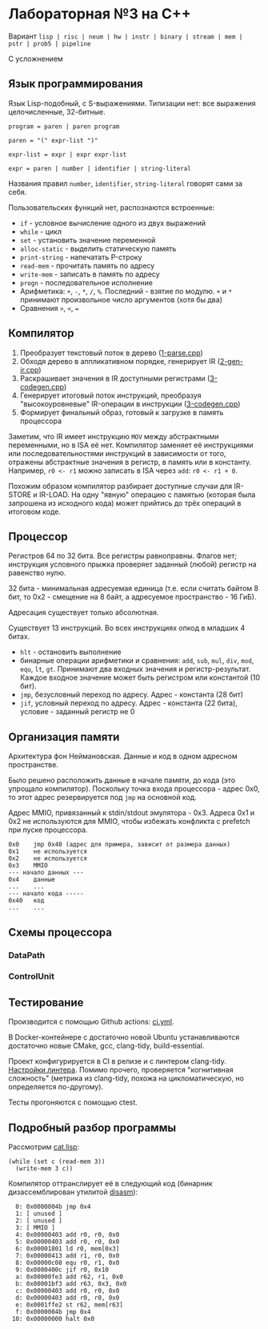 # Лабораторная №3 на C++

Вариант
```lisp | risc | neum | hw | instr | binary | stream | mem | pstr | prob5 | pipeline```

С усложнением

## Язык программирования

Язык Lisp-подобный, с S-выражениями.
Типизации нет: все выражения целочисленные, 32-битные.

```bnf
program = paren | paren program

paren = "(" expr-list ")"

expr-list = expr | expr expr-list

expr = paren | number | identifier | string-literal
```

Названия правил `number`, `identifier`, `string-literal` говорят сами за себя.

Пользовательских функций нет, распознаются встроенные:

* `if` - условное вычисление одного из двух выражений
* `while` - цикл
* `set` - установить значение переменной
* `alloc-static` - выделить статическую память
* `print-string` - напечатать P-строку
* `read-mem` - прочитать память по адресу
* `write-mem` - записать в память по адресу
* `progn` - последовательное исполнение
* Арифметика: `+`, `-`, `*`, `/`, `%`. Последний - взятие по модулю. `+` и `*` принимают произвольное число аргументов (хотя бы два)
* Сравнения `>`, `<`, `=`

## Компилятор

1. Преобразует текстовый поток в дерево ([1-parse.cpp](./compiler/1-parse.cpp))
2. Обходя дерево в аппликативном порядке, генерирует IR ([2-gen-ir.cpp](./compiler/2-gen-ir.cpp))
3. Раскрашивает значения в IR доступными регистрами ([3-codegen.cpp](./compiler/3-codegen.cpp))
4. Генерирует итоговый поток инструкций, преобразуя "высокоуровневые" IR-операции в инструкции ([3-codegen.cpp](./compiler/3-codegen.cpp))
5. Формирует финальный образ, готовый к загрузке в память процессора

Заметим, что IR имеет инструкцию `MOV` между абстрактными переменными, но в ISA её нет.
Компилятор заменяет её инструкциями или последовательностями инструкций в зависимости от
того, отражены абстрактные значения в регистр, в память или в константу.
Например, `r0 <- r1` можно записать в ISA через `add`: `r0 <- r1 + 0`.

Похожим образом компилятор разбирает доступные случаи для IR-STORE и IR-LOAD. На одну
"явную" операцию с памятью (которая была запрошена из исходного кода) может прийтись до
трёх операций в итоговом коде.

## Процессор

Регистров 64 по 32 бита. Все регистры равноправны. Флагов нет; инструкция
условного прыжка проверяет заданный (любой) регистр на равенство нулю.

32 бита - минимальная адресуемая единица (т.е. если считать байтом 8
бит, то 0x2 - смещение на 8 байт, а адресуемое пространство - 16 ГиБ).

Адресация существует только абсолютная.

Существует 13 инструкций. Во всех инструкциях опкод в младших 4 битах.

* `hlt` - остановить выполнение
* бинарные операции арифметики и сравнения: `add`, `sub`, `mul`, `div`, `mod`, `equ`, `lt`, `gt`.
Принимают два входных значения и регистр-результат. Каждое входное значение может быть регистром
или константой (10 бит).
* `jmp`, безусловный переход по адресу. Адрес - константа (28 бит)
* `jif`, условный переход по адресу. Адрес - константа (22 бита), условие - заданный регистр не 0

## Организация памяти

Архитектура фон Неймановская. Данные и код в одном адресном пространстве.

Было решено расположить данные в начале памяти, до кода (это упрощало компилятор).
Поскольку точка входа процессора - адрес 0x0, то этот адрес резервируется под `jmp`
на основной код.

Адрес MMIO, привязанный к stdin/stdout эмулятора - 0x3. Адреса 0x1 и 0x2 не используются
для MMIO, чтобы избежать конфликта с prefetch при пуске процессора.

```text
0x0    jmp 0x40 (адрес для примера, зависит от размера данных)
0x1    не используется
0x2    не используется
0x3    MMIO
--- начало данных ---
0x4    данные
...    ...
--- начало кода -----
0x40   код
...    ...
```

## Схемы процессора

### DataPath



### ControlUnit



## Тестирование

Производится с помощью Github actions: [ci.yml](./.github/workflows/ci.yml).

В Docker-контейнере с достаточно новой Ubuntu устанавливаются достаточно новые CMake, gcc,
clang-tidy, build-essential.

Проект конфигурируется в CI в релизе и с линтером clang-tidy. [Настройки
линтера](./clang-tidy-checks). Помимо прочего, проверяется "когнитивная сложность"
(метрика из clang-tidy, похожа на цикломатическую, но определяется по-другому).

Тесты прогоняются с помощью ctest.

## Подробный разбор программы

Рассмотрим [cat.lisp](./lisp/cat.lisp):

```
(while (set c (read-mem 3))
  (write-mem 3 c))
```

Компилятор оттранслирует её в следующий код (бинарник дизассемблирован утилитой [disasm](./disasm/main.cpp)):

```text
  0: 0x0000004b jmp 0x4
  1: [ unused ]
  2: [ unused ]
  3: [ MMIO ]
  4: 0x00000403 add r0, r0, 0x0
  5: 0x00000403 add r0, r0, 0x0
  6: 0x00001801 ld r0, mem[0x3]
  7: 0x00000413 add r1, r0, 0x0
  8: 0x00000c08 equ r0, r1, 0x0
  9: 0x0000400c jif r0, 0x10
  a: 0x00000fe3 add r62, r1, 0x0
  b: 0x00001bf3 add r63, 0x3, 0x0
  c: 0x00000403 add r0, r0, 0x0
  d: 0x00000403 add r0, r0, 0x0
  e: 0x0001ffe2 st r62, mem[r63]
  f: 0x0000004b jmp 0x4
 10: 0x00000000 halt 0x0
```
